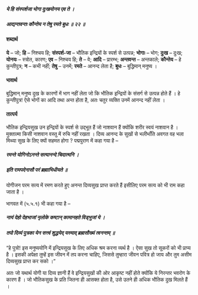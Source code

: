 ##### ये हि संस्पर्शजा भोगा दुःखयोनय एव ते ।
##### आद्यन्तवन्तः कौन्तेय न तेषु रमते बुधः ॥ २२ ॥

#### शब्दार्थ

**ये** – जो; **हि** – निश्चय हि; **संस्पर्श-जा** – भौतिक इन्द्रियों के स्पर्श से  उत्पन्न; **भोगाः** – भोग; **दुःख** – दुःख; **योनयः** – स्त्रोत, कारण; **एव** – निश्चय  हि; **ते** – वे; **आदि** – प्रारम्भ; **अन्तवन्त** – अन्तकाले; **कौन्तेय** – हे  कुन्तीपुत्र; **न** – कभी नहीं; **तेषु** – उनमें; **रमते** – आनन्द लेता है; **बुधः** – बुद्धिमान् मनुष्य ।

#### भावार्थ

बुद्धिमान् मनुष्य दुख के कारणों में भाग नहीं लेता जो कि भौतिक इन्द्रियों के संसर्ग से उत्पन्न होते हैं । हे कुन्तीपुत्र! ऐसे भोगों का आदि तथा अन्त होता है, अतः चतुर व्यक्ति उनमें आनन्द नहीं लेता ।

#### तात्पर्य

भौतिक इन्द्रियसुख उन इन्द्रियों के स्पर्श से उद्भूत हैं जो नाशवान हैं क्योंकि शरीर स्वयं नाशवान है । मुक्तात्मा किसी नाशवान वस्तु में रुचि नहीं रखता । दिव्य आनन्द के सुखों से भलीभाँति अवगत वह भला मिथ्या सुख के लिए क्यों सहमत होगा ? पद्मपुराण में कहा गया है –

##### रमन्ते योगिनोऽनन्ते सत्यानन्दे चिदात्मनि ।
##### इति रामपदेनासौ परं ब्रह्माभिधीयते ॥

योगीजन परम सत्य में रमण करते हुए अनन्त दिव्यसुख प्राप्त करते हैं इसीलिए परम सत्य को भी राम कहा जाता है ।

भागवत में (५.५.१) भी कहा गया है –

##### नायं देहो देहभाजां नृलोके कष्टान् कामानहते विड्भुजां ये ।
##### तपो दिव्यं पुत्रका येन सत्त्वं शुद्धयेद् यस्माद् ब्रह्मसौख्यं त्वनन्तम् ॥

“हे पुत्रो! इस मनुष्ययोनि में इन्द्रियसुख के लिए अधिक श्रम करना व्यर्थ है । ऐसा सुख तो सूकरों को भी प्राप्य है । इसकी अपेक्षा तुम्हें इस जीवन में तप करना चाहिए, जिससे तुम्हारा जीवन पवित्र हो जाय और तुम असीम दिव्यसुख प्राप्त कर सको ।”

अतः जो यथार्थ योगी या दिव्य ज्ञानी हैं वे इन्द्रियसुखों की ओर आकृष्ट नहीं होते क्योंकि ये निरन्तर भवरोग के कारण हैं । जो भौतिकसुख के प्रति जितना ही आसक्त होता है, उसे उतने ही अधिक भौतिक दुख मिलते हैं ।